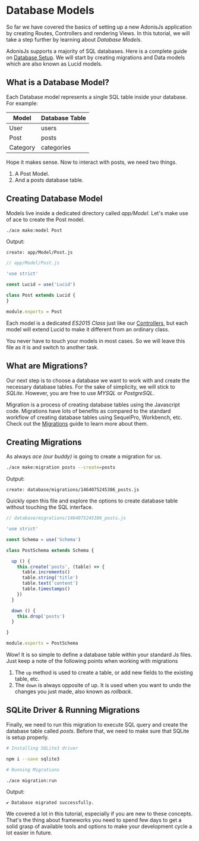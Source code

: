 # Database Models

So far we have covered the basics of setting up a new AdonisJs application by creating Routes, Controllers and rendering Views. In this tutorial, we will take a step further by learning about *Database Models*.

AdonisJs supports a majority of SQL databases. Here is a complete guide on [Database Setup](/database/database-setup). We will start by creating migrations and Data models which are also known as Lucid models.

## What is a Database Model?
Each Database model represents a single SQL table inside your database. For example:

| Model | Database Table |
|-------|----------------|
| User | users  |
| Post | posts  |
| Category | categories |

Hope it makes sense. Now to interact with posts, we need two things.

1. A Post Model.
2. And a posts database table.

## Creating Database Model
Models live inside a dedicated directory called *app/Model*. Let's make use of ace to create the Post model.

```bash
./ace make:model Post
```

Output:

```
create: app/Model/Post.js
```

```js
// app/Model/Post.js

'use strict'

const Lucid = use('Lucid')

class Post extends Lucid {
}

module.exports = Post
```

Each model is a dedicated *ES2015 Class* just like our [Controllers](/getting-started/controllers), but each model will extend Lucid to make it different from an ordinary class.

You never have to touch your models in most cases. So we will leave this file as it is and switch to another task.

## What are Migrations?
Our next step is to choose a database we want to work with and create the necessary database tables. For the sake of simplicity, we will stick to *SQLite*. However, you are free to use *MYSQL* or *PostgreSQL*.

Migration is a process of creating database tables using the Javascript code. Migrations have lots of benefits as compared to the standard workflow of creating database tables using SequelPro, Workbench, etc. Check out the [Migrations](/database/migrations) guide to learn more about them.

## Creating Migrations
As always *ace (our buddy)* is going to create a migration for us.

```bash
./ace make:migration posts --create=posts
```

Output:

```
create: database/migrations/1464075245386_posts.js
```

Quickly open this file and explore the options to create database table without touching the SQL interface.

```js
// database/migrations/1464075245386_posts.js

'use strict'

const Schema = use('Schema')

class PostSchema extends Schema {

  up () {
    this.create('posts', (table) => {
      table.increments()
      table.string('title')
      table.text('content')
      table.timestamps()
    })
  }

  down () {
    this.drop('posts')
  }

}

module.exports = PostSchema
```

Wow! It is so simple to define a database table within your standard Js files. Just keep a note of the following points when working with migrations

1. The `up` method is used to create a table, or add new fields to the existing table, etc.
2. The `down` is always opposite of up. It is used when you want to undo the changes you just made, also known as *rollback*.

## SQLite Driver & Running Migrations
Finally, we need to run this migration to execute SQL query and create the database table called *posts*. Before that, we need to make sure that SQLite is setup properly.

```bash
# Installing SQLite3 driver

npm i --save sqlite3
```

```bash
# Running Migrations

./ace migration:run
```

Output:

```
✔ Database migrated successfully.
```

We covered a lot in this tutorial, especially if you are new to these concepts. That's the thing about frameworks you need to spend few days to get a solid grasp of available tools and options to make your development cycle a lot easier in future.

